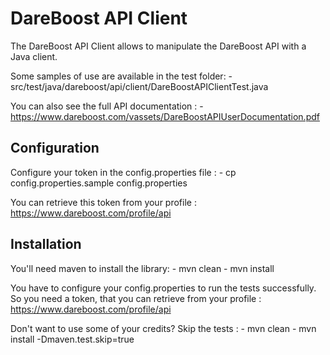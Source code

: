 DareBoost API Client
====================

The DareBoost API Client allows to manipulate the DareBoost API with a Java client.

Some samples of use are available in the test folder:
	- src/test/java/dareboost/api/client/DareBoostAPIClientTest.java

You can also see the full API documentation :
	- https://www.dareboost.com/vassets/DareBoostAPIUserDocumentation.pdf

Configuration
-------------

Configure your token in the config.properties file :
	- cp config.properties.sample config.properties

You can retrieve this token from your profile : https://www.dareboost.com/profile/api


Installation
------------

You'll need maven to install the library:
    - mvn clean
	- mvn install

You have to configure your config.properties to run the tests successfully. So you need a token, that you can retrieve from your profile : https://www.dareboost.com/profile/api

Don't want to use some of your credits? Skip the tests :
    - mvn clean
	- mvn install -Dmaven.test.skip=true

